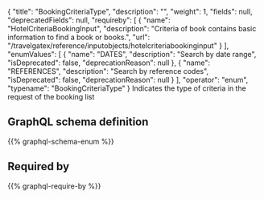 {
  "title": "BookingCriteriaType",
  "description": "",
  "weight": 1,
  "fields": null,
  "deprecatedFields": null,
  "requireby": [
    {
      "name": "HotelCriteriaBookingInput",
      "description": "Criteria of book contains basic information to find a book or books.",
      "url": "/travelgatex/reference/inputobjects/hotelcriteriabookinginput"
    }
  ],
  "enumValues": [
    {
      "name": "DATES",
      "description": "Search by date range",
      "isDeprecated": false,
      "deprecationReason": null
    },
    {
      "name": "REFERENCES",
      "description": "Search by reference codes",
      "isDeprecated": false,
      "deprecationReason": null
    }
  ],
  "operator": "enum",
  "typename": "BookingCriteriaType"
}
Indicates the type of criteria in the request of the booking list
## GraphQL schema definition

{{% graphql-schema-enum %}}

## Required by

{{% graphql-require-by %}}

